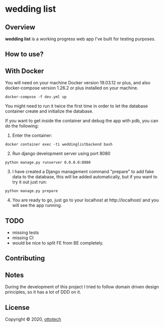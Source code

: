 wedding list
=========

## Overview

**wedding list** is a working progress web app I've built for testing purposes. 

## How to use?
## With Docker
You will need on your machine Docker version 19.03.12 or plus,
and also docker-compose version 1.26.2 or plus installed on your machine.

```
docker-compose -f dev.yml up 
```

You might need to run it twice the first time in order to let the database container
create and initialize the database.

If you want to get inside the container and debug the app with pdb, 
you can do the following:

1) Enter the container:

`docker container exec -ti weddinglistbackend bash`

2) Run django development server using port 8080

`python manage.py runserver 0.0.0.0:8080`


3) I have created a Django management command "prepare" to add fake data to 
the database, this will be added automatically, but if you want to try it out
just run:

`python manage.py prepare`

4) You are ready to go, just go to your localhost at http://localhost/
and you will see the app running.

## TODO
- missing tests
- missing CI
- would be nice to split FE from BE completely.

## Contributing


## Notes

During the development of this project I tried to follow domain driven design
principles, so it has a lot of DDD on it.

## License

Copyright ©‎ 2020, [ottotech](https://ottotech.site/)
